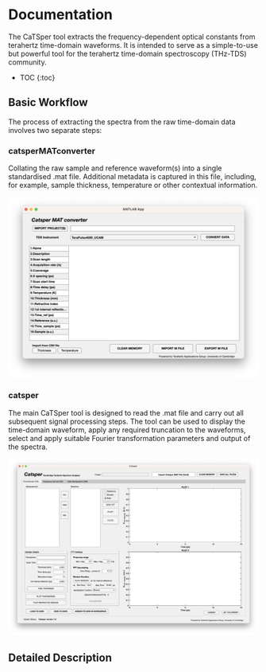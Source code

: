 # Documentation
The CaTSper tool extracts the frequency-dependent optical constants from terahertz time-domain waveforms. It is intended to serve as a simple-to-use but powerful tool for the terahertz time-domain spectroscopy (THz-TDS) community.

* TOC
{:toc}

## Basic Workflow
The process of extracting the spectra from the raw time-domain data involves two separate steps:

### catsperMATconverter 
Collating the raw sample and reference waveform(s) into a single standardised .mat file. Additional metadata is captured in this file, including, for example, sample thickness, temperature or other contextual information. 

![catsperMATconverter main GUI](/images/catsper_converter_main_gui.png)

### catsper
The main CaTSper tool is designed to read the .mat file and carry out all subsequent signal processing steps. The tool can be used to display the time-domain waveform, apply any required truncation to the waveforms, select and apply suitable Fourier transformation parameters and output of the spectra.

![catsper main GUI](/images/catsper_main_gui.png)

## Detailed Description
